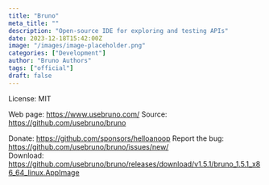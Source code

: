```yaml
---
title: "Bruno"
meta_title: ""
description: "Open-source IDE for exploring and testing APIs"
date: 2023-12-18T15:42:00Z
image: "/images/image-placeholder.png"
categories: ["Development"]
author: "Bruno Authors"
tags: ["official"]
draft: false
---
```


License: MIT

Web page: https://www.usebruno.com/
Source: https://github.com/usebruno/bruno

Donate: https://github.com/sponsors/helloanoop
Report the bug: https://github.com/usebruno/bruno/issues/new/  
Download: https://github.com/usebruno/bruno/releases/download/v1.5.1/bruno_1.5.1_x86_64_linux.AppImage
